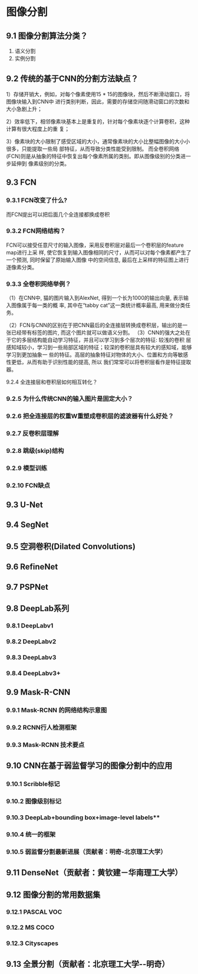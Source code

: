 # 图像分割

## 9.1 图像分割算法分类？

1. 语义分割
2. 实例分割

## 9.2 传统的基于CNN的分割⽅法缺点？

1）存储开销⼤，例如，对每个像素使⽤15 * 15的图像块，然后不断滑动窗⼝，将图像块输⼊到CNN中 进⾏类别判断，因此，需要的存储空间随滑动窗⼝的次数和⼤⼩急剧上升；

 2）效率低下，相邻像素块基本上是重复的，针对每个像素块逐个计算卷积，这种计算有很⼤程度上的重 复； 

3）像素块的⼤⼩限制了感受区域的⼤⼩，通常像素块的⼤⼩⽐整幅图像的⼤⼩⼩很多，只能提取⼀些局 部特征，从⽽导致分类性能受到限制。 ⽽全卷积⽹络(FCN)则是从抽象的特征中恢复出每个像素所属的类别。即从图像级别的分类进⼀步延伸到 像素级别的分类。

## 9.3 FCN

### 9.3.1 FCN改变了什么?

⽽FCN提出可以把后⾯⼏个全连接都换成卷积

### 9.3.2 FCN⽹络结构？

FCN可以接受任意尺⼨的输⼊图像，采⽤反卷积层对最后⼀个卷积层的feature map进⾏上采 样, 使它恢复到输⼊图像相同的尺⼨，从⽽可以对每个像素都产⽣了⼀个预测, 同时保留了原始输⼊图像 中的空间信息, 最后在上采样的特征图上进⾏逐像素分类。

### 9.3.3 全卷积⽹络举例？

（1）在CNN中, 猫的图⽚输⼊到AlexNet, 得到⼀个⻓为1000的输出向量, 表示输⼊图像属于每⼀类的概 率, 其中在“tabby cat”这⼀类统计概率最⾼, ⽤来做分类任务。

（2）FCN与CNN的区别在于把CNN最后的全连接层转换成卷积层，输出的是⼀张已经带有标签的图⽚, ⽽这个图⽚就可以做语义分割。 （3）CNN的强⼤之处在于它的多层结构能⾃动学习特征，并且可以学习到多个层次的特征: 较浅的卷积 层感知域较⼩，学习到⼀些局部区域的特征；较深的卷积层具有较⼤的感知域，能够学习到更加抽象⼀ 些的特征。⾼层的抽象特征对物体的⼤⼩、位置和⽅向等敏感性更低，从⽽有助于识别性能的提⾼, 所以 我们常常可以将卷积层看作是特征提取器。

9.2.4 全连接层和卷积层如何相互转化？

### 9.2.5 为什么传统CNN的输⼊图⽚是固定⼤⼩？

### 9.2.6 把全连接层的权重W重塑成卷积层的滤波器有什么好处？

### 9.2.7 反卷积层理解

### 9.2.8 跳级(skip)结构

### 9.2.9 模型训练

### 9.2.10 FCN缺点

## 9.3 U-Net

## 9.4 SegNet

## 9.5 空洞卷积(Dilated Convolutions)

## 9.6 RefineNet

## 9.7 PSPNet

## 9.8 DeepLab系列

### 9.8.1 DeepLabv1

### 9.8.2 DeepLabv2

### 9.8.3 DeepLabv3

### 9.8.4 DeepLabv3+

## 9.9 Mask-R-CNN

### 9.9.1 Mask-RCNN 的⽹络结构示意图

### 9.9.2 RCNN⾏⼈检测框架

### 9.9.3 Mask-RCNN 技术要点

## 9.10 CNN在基于弱监督学习的图像分割中的应⽤

### 9.10.1 Scribble标记

### 9.10.2 图像级别标记

### 9.10.3 DeepLab+bounding box+image-level labels**

### 9.10.4 统⼀的框架

### 9.10.5 弱监督分割最新进展（贡献者：明奇-北京理⼯⼤学）

## 9.11 DenseNet（贡献者：⻩钦建－华南理⼯⼤学）

## 9.12 图像分割的常⽤数据集

### 9.12.1 PASCAL VOC

### 9.12.2 MS COCO

### 9.12.3 Cityscapes

## 9.13 全景分割（贡献者：北京理⼯⼤学--明奇）

